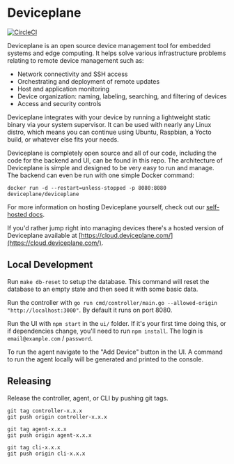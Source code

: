 # Deviceplane

[![CircleCI](https://circleci.com/gh/deviceplane/deviceplane.svg?style=svg)](https://circleci.com/gh/deviceplane/deviceplane)

Deviceplane is an open source device management tool for embedded systems and edge computing. It helps solve various infrastructure problems relating to remote device management such as:

- Network connectivity and SSH access
- Orchestrating and deployment of remote updates
- Host and application monitoring
- Device organization: naming, labeling, searching, and filtering of devices
- Access and security controls

Deviceplane integrates with your device by running a lightweight static binary via your system supervisor. It can be used with nearly any Linux distro, which means you can continue using Ubuntu, Raspbian, a Yocto build, or whatever else fits your needs.

Deviceplane is completely open source and all of our code, including the code for the backend and UI, can be found in this repo. The architecture of Deviceplane is simple and designed to be very easy to run and manage. The backend can even be run with one simple Docker command:

```
docker run -d --restart=unless-stopped -p 8080:8080 deviceplane/deviceplane
```

For more information on hosting Deviceplane yourself, check out our [self-hosted docs](https://deviceplane.com/docs/self-hosted/).

If you'd rather jump right into managing devices there's a hosted version of Deviceplane available at [https://cloud.deviceplane.com/](https://cloud.deviceplane.com/).

## Local Development

Run `make db-reset` to setup the database. This command will reset the database to an empty state and then seed it with some basic data.

Run the controller with `go run cmd/controller/main.go --allowed-origin "http://localhost:3000"`. By default it runs on port 8080.

Run the UI with `npm start` in the `ui/` folder. If it's your first time doing this, or if dependencies change, you'll need to run `npm install`. The login is `email@example.com` / `password`.

To run the agent navigate to the "Add Device" button in the UI. A command to run the agent locally will be generated and printed to the console.

## Releasing

Release the controller, agent, or CLI by pushing git tags.

```
git tag controller-x.x.x
git push origin controller-x.x.x
```

```
git tag agent-x.x.x
git push origin agent-x.x.x
```

```
git tag cli-x.x.x
git push origin cli-x.x.x
```
